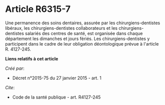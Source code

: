 # Article R6315-7

Une permanence des soins dentaires, assurée par les chirurgiens-dentistes libéraux, les chirurgiens-dentistes collaborateurs
et les chirurgiens-dentistes salariés des centres de santé, est organisée dans chaque département les dimanches et jours
fériés. Les chirurgiens-dentistes y participent dans le cadre de leur obligation déontologique prévue à l'article R.
4127-245.

**Liens relatifs à cet article**

_Créé par_:

  - Décret n°2015-75 du 27 janvier 2015 - art. 1

_Cite_:

  - Code de la santé publique - art. R4127-245
